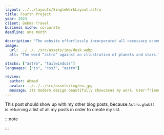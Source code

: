 ```yaml
---
layout: ../../layouts/SingleWorkLayout.astro
title: Fourth Project
year: 2023
client: Bekma Travel
business niche: corporate
deadline: one month

description: "The website effortlessly incorporated all necessary ecommerce features, ultimately delivering a stunning user experience. From seamless navigation to secure."
image:
  url: ../../../src/assets/img/desk.webp
  alt: "The word “astro” against an illustration of planets and stars."

stacks: ["astro", "tailwindcss"]
languages: ["js", "css3", "astro"]

review:
  author: Ahmed
  avatar: ../../../src/assets/img/eu.jpg
  message: Its modern design beautifully showcases my work. User-friendly customization and responsiveness ensure seamless experiences on any device. It saves time and streamlines my workflow.
---
```


This post should show up with my other blog posts, because `Astro.glob()` is returning a list of all my posts in order to create my list.

<!-- FM:Snippet:Start data:{"id":"Aside","fields":[{"name":"type","value":"note"},{"name":"label","value":""},{"name":"content","value":""}]} -->

:::note

:::

<!-- FM:Snippet:End -->
